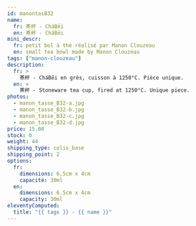 ```yaml
---
id: manontasB32
name:
  fr: 茶杯 - CháBēi
  en: 茶杯 - CháBēi
mini_descr:
  fr: petit bol à thé réalisé par Manon Clouzeau
  en: small tea bowl made by Manon Clouzeau
tags: ["manon-clouzeau"]
description:
  fr: >
    茶杯 - CháBēi en grès, cuisson à 1250°C. Pièce unique.
  en: >
    茶杯 - Stoneware tea cup, fired at 1250°C. Unique piece.
photos:
  - manon_tasse_B32-a.jpg
  - manon_tasse_B32-b.jpg
  - manon_tasse_B32-c.jpg
  - manon_tasse_B32-d.jpg
price: 15.00
stock: 0
weight: 44
shipping_type: colis_base
shipping_point: 2
options:
  fr:
    dimensions: 6,5cm x 4cm
    capacité: 30ml
  en:
    dimensions: 6.5cm x 4cm
    capacity: 30ml
eleventyComputed:
  title: "{{ tags }} - {{ name }}"
---
```

